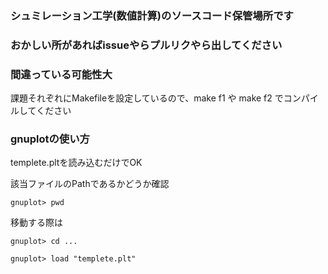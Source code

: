### シュミレーション工学(数値計算)のソースコード保管場所です

### おかしい所があればissueやらプルリクやら出してください

### 間違っている可能性大

課題それぞれにMakefileを設定しているので、make f1 や make f2 でコンパイルしてください

### gnuplotの使い方


templete.pltを読み込むだけでOK

該当ファイルのPathであるかどうか確認
```shell
gnuplot> pwd
```

移動する際は

```shell
gnuplot> cd ...
```

```shell
gnuplot> load "templete.plt"
```